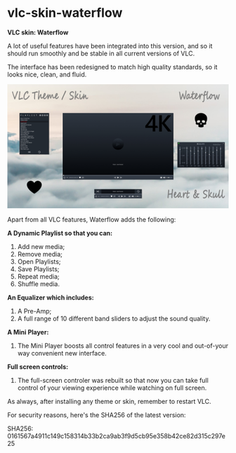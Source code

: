 # vlc-skin-waterflow
**VLC skin: Waterflow**

A lot of useful features have been integrated into this version, and so it should run smoothly and be stable in all current versions of VLC.

The interface has been redesigned to match high quality standards, so it looks nice, clean, and fluid.

![Waterflow-v237.jpg](https://raw.githubusercontent.com/njardim/vlc-skin-waterflow/main/Waterflow-v237.jpg)


Apart from all VLC features, Waterflow adds the following:

**A Dynamic Playlist so that you can:**

1. Add new media;
2. Remove media;
3. Open Playlists;
4. Save Playlists;
5. Repeat media;
6. Shuffle media.

**An Equalizer which includes:**

1. A Pre-Amp;
2. A full range of 10 different band sliders to adjust the sound quality.

**A Mini Player:**

1. The Mini Player boosts all control features in a very cool and out-of-your way convenient new interface.

**Full screen controls:**

1. The full-screen controler was rebuilt so that now you can take full control of your viewing experience while watching on full screen.


As always, after installing any theme or skin, remember to restart VLC.


For security reasons, here's the SHA256 of the latest version:

SHA256: 0161567a4911c149c158314b33b2ca9ab3f9d5cb95e358b42ce82d315c297e25
